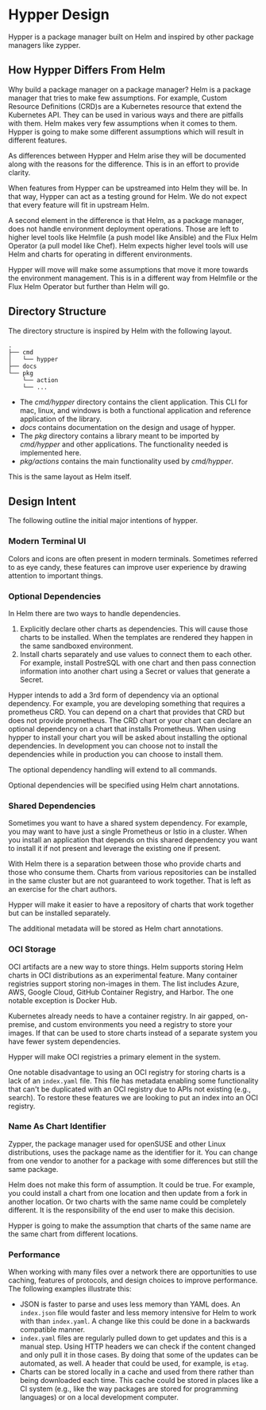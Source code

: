 # Hypper Design

Hypper is a package manager built on Helm and inspired by other package managers
like zypper.

## How Hypper Differs From Helm

Why build a package manager on a package manager? Helm is a package manager that
tries to make few assumptions. For example, Custom Resource Definitions (CRD)s
are a Kubernetes resource that extend the Kubernetes API. They can be used in
various ways and there are pitfalls with them. Helm makes very few assumptions
when it comes to them. Hypper is going to make some different assumptions which
will result in different features.

As differences between Hypper and Helm arise they will be documented along with
the reasons for the difference. This is in an effort to provide clarity.

When features from Hypper can be upstreamed into Helm they will be. In that way,
Hypper can act as a testing ground for Helm. We do not expect that every feature
will fit in upstream Helm.

A second element in the difference is that Helm, as a package manager, does not
handle environment deployment operations. Those are left to higher level tools
like Helmfile (a push model like Ansible) and the Flux Helm Operator (a pull
model like Chef). Helm expects higher level tools will use Helm and charts for
operating in different environments.

Hypper will move will make some assumptions that move it more towards the
environment management. This is in a different way from Helmfile or the Flux
Helm Operator but further than Helm will go.

## Directory Structure

The directory structure is inspired by Helm with the following layout.

```
.
├── cmd
│   └── hypper
├── docs
└── pkg
    └── action 
    └── ... 
```

- The _cmd/hypper_ directory contains the client application. This CLI for mac,
  linux, and windows is both a functional application and reference application
  of the library.
- _docs_ contains documentation on the design and usage of hypper.
- The _pkg_ directory contains a library meant to be imported by _cmd/hypper_ and
  other applications. The functionality needed is implemented here.
- _pkg/actions_ contains the main functionality used by _cmd/hypper_.

This is the same layout as Helm itself.

## Design Intent

The following outline the initial major intentions of hypper.

### Modern Terminal UI

Colors and icons are often present in modern terminals. Sometimes referred to
as eye candy, these features can improve user experience by drawing attention to
important things.

### Optional Dependencies

In Helm there are two ways to handle dependencies.

1. Explicitly declare other charts as dependencies. This will cause those charts
   to be installed. When the templates are rendered they happen in the same
   sandboxed environment.
2. Install charts separately and use values to connect them to each other. For
   example, install PostreSQL with one chart and then pass connection information
   into another chart using a Secret or values that generate a Secret.

Hypper intends to add a 3rd form of dependency via an optional dependency. For
example, you are developing something that requires a prometheus CRD. You can
depend on a chart that provides that CRD but does not provide prometheus. The
CRD chart or your chart can declare an optional dependency on a chart that
installs Prometheus. When using hypper to install your chart you will be asked
about installing the optional dependencies. In development you can choose not
to install the dependencies while in production you can choose to install them.

The optional dependency handling will extend to all commands.

Optional dependencies will be specified using Helm chart annotations.

### Shared Dependencies

Sometimes you want to have a shared system dependency. For example, you may want
to have just a single Prometheus or Istio in a cluster. When you install an
application that depends on this shared dependency you want to install it if not
present and leverage the existing one if present.

With Helm there is a separation between those who provide charts and those who
consume them. Charts from various repositories can be installed in the same
cluster but are not guaranteed to work together. That is left as an exercise for
the chart authors.

Hypper will make it easier to have a repository of charts that work together but
can be installed separately.

The additional metadata will be stored as Helm chart annotations.

### OCI Storage

OCI artifacts are a new way to store things. Helm supports storing Helm charts
in OCI distributions as an experimental feature. Many container registries
support storing non-images in them. The list includes Azure, AWS, Google Cloud,
GitHub Container Registry, and Harbor. The one notable exception is Docker Hub.

Kubernetes already needs to have a container registry. In air gapped, on-premise,
and custom environments you need a registry to store your images. If that can be
used to store charts instead of a separate system you have fewer system
dependencies.

Hypper will make OCI registries a primary element in the system.

One notable disadvantage to using an OCI registry for storing charts is a lack of
an `index.yaml` file. This file has metadata enabling some functionality that
can't be duplicated with an OCI registry due to APIs not existing (e.g., search).
To restore these features we are looking to put an index into an OCI registry.

### Name As Chart Identifier

Zypper, the package manager used for openSUSE and other Linux distributions,
uses the package name as the identifier for it. You can change from one vendor
to another for a package with some differences but still the same package.

Helm does not make this form of assumption. It could be true. For example, you
could install a chart from one location and then update from a fork in another
location. Or two charts with the same name could be completely different. It
is the responsibility of the end user to make this decision.

Hypper is going to make the assumption that charts of the same name are the
same chart from different locations.

### Performance

When working with many files over a network there are opportunities to use
caching, features of protocols, and design choices to improve performance. The
following examples illustrate this:

- JSON is faster to parse and uses less memory than YAML does. An `index.json`
  file would faster and less memory intensive for Helm to work with than
  `index.yaml`. A change like this could be done in a backwards compatible
  manner.
- `index.yaml` files are regularly pulled down to get updates and this is a
  manual step. Using HTTP headers we can check if the content changed and only
  pull it in those cases. By doing that some of the updates can be automated,
  as well. A header that could be used, for example, is `etag`.
- Charts can be stored locally in a cache and used from there rather than being
  downloaded each time. This cache could be stored in places like a CI system
  (e.g., like the way packages are stored for programming languages) or on a
  local development computer.
